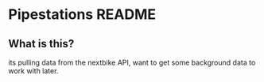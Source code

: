 # Pipestations README

## What is this?

its pulling data from the nextbike API, want to get some background data to work with later.
